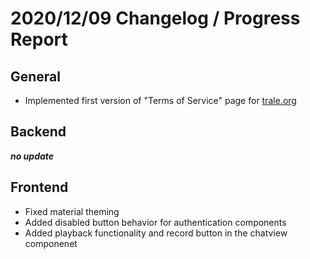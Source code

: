 # 2020/12/09 Changelog / Progress Report

## General

- Implemented first version of "Terms of Service" page for [trale.org](https://trale.org)

## Backend

***no update***

## Frontend

- Fixed material theming
- Added disabled button behavior for authentication components
- Added playback functionality and record button in the chatview componenet

